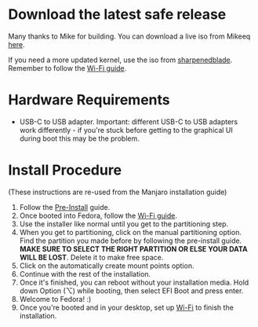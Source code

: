 # Download the latest safe release

Many thanks to Mike for building. You can download a live iso from Mikeeq [here](https://github.com/mikeeq/mbp-fedora).

If you need a more updated kernel, use the iso from [sharpenedblade](https://github.com/t2linux/fedora-iso/releases). Remember to follow the [Wi-Fi guide](https://wiki.t2linux.org/guides/wifi-bluetooth/).

# Hardware Requirements

-   USB-C to USB adapter. Important: different USB-C to USB adapters work differently - if you're stuck before getting to the graphical UI during boot this may be the problem.

# Install Procedure

(These instructions are re-used from the Manjaro installation guide)

1. Follow the [Pre-Install](https://wiki.t2linux.org/guides/preinstall) guide.
2. Once booted into Fedora, follow the [Wi-Fi guide](https://wiki.t2linux.org/guides/wifi-bluetooth/).
3. Use the installer like normal until you get to the partitioning step.
4. When you get to partitioning, click on the manual partitioning option. Find the partition you made before by following the pre-install guide. **MAKE SURE TO SELECT THE RIGHT PARTITION OR ELSE YOUR DATA WILL BE LOST**. Delete it to make free space.
5. Click on the automatically create mount points option.
6. Continue with the rest of the installation.
7. Once it's finished, you can reboot without your installation media. Hold down Option (⌥) while booting, then select EFI Boot and press enter.
8. Welcome to Fedora! :)
9. Once you're booted and in your desktop, set up [Wi-Fi](https://wiki.t2linux.org/guides/wifi-bluetooth/) to finish the installation.
